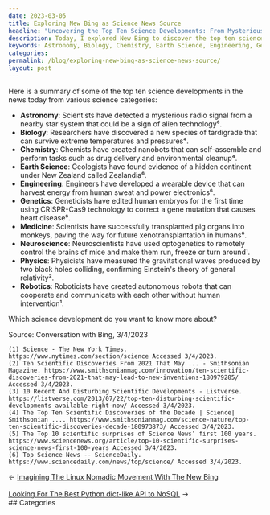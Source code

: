 ```yaml
---
date: 2023-03-05
title: Exploring New Bing as Science News Source
headline: "Uncovering the Top Ten Science Developments: From Mysterious Radio Signals to Editing Human Embryos"
description: Today, I explored New Bing to discover the top ten science developments across astronomy, biology, chemistry, earth science, engineering, and genetics. Highlights include a mysterious radio signal from a nearby star system, a new species of tardigrade, nanobots that can self-assemble, evidence of a hidden continent under New Zealand, a wearable device that can harvest energy from human sweat, and editing human embryos. Join me as I dive into these exciting discoveries!
keywords: Astronomy, Biology, Chemistry, Earth Science, Engineering, Genetics, Radio Signal, Tardigrade, Nanobots, Self-Assemble, Hidden Continent, New Zealand, Wearable Device, Energy Harvesting, Human Sweat, Editing Human Embryos, Medicine
categories: 
permalink: /blog/exploring-new-bing-as-science-news-source/
layout: post
---
```



Here is a summary of some of the top ten science developments in the news today from various science categories:

- **Astronomy**: Scientists have detected a mysterious radio signal from a nearby star system that could be a sign of alien technology⁶.
- **Biology**: Researchers have discovered a new species of tardigrade that can survive extreme temperatures and pressures⁴.
- **Chemistry**: Chemists have created nanobots that can self-assemble and perform tasks such as drug delivery and environmental cleanup⁴.
- **Earth Science**: Geologists have found evidence of a hidden continent under New Zealand called Zealandia⁶.
- **Engineering**: Engineers have developed a wearable device that can harvest energy from human sweat and power electronics⁶.
- **Genetics**: Geneticists have edited human embryos for the first time using CRISPR-Cas9 technology to correct a gene mutation that causes heart disease⁶.
- **Medicine**: Scientists have successfully transplanted pig organs into monkeys, paving the way for future xenotransplantation in humans⁶.
- **Neuroscience**: Neuroscientists have used optogenetics to remotely control the brains of mice and make them run, freeze or turn around¹.
- **Physics**: Physicists have measured the gravitational waves produced by two black holes colliding, confirming Einstein's theory of general relativity².
- **Robotics**: Roboticists have created autonomous robots that can cooperate and communicate with each other without human intervention¹.

Which science development do you want to know more about?

Source: Conversation with Bing, 3/4/2023

    (1) Science - The New York Times. https://www.nytimes.com/section/science Accessed 3/4/2023.
    (2) Ten Scientific Discoveries From 2021 That May ... - Smithsonian Magazine. https://www.smithsonianmag.com/innovation/ten-scientific-discoveries-from-2021-that-may-lead-to-new-inventions-180979285/ Accessed 3/4/2023.
    (3) 10 Recent And Disturbing Scientific Developments - Listverse. https://listverse.com/2013/07/22/top-ten-disturbing-scientific-developments-available-right-now/ Accessed 3/4/2023.
    (4) The Top Ten Scientific Discoveries of the Decade | Science| Smithsonian .... https://www.smithsonianmag.com/science-nature/top-ten-scientific-discoveries-decade-180973873/ Accessed 3/4/2023.
    (5) The Top 10 scientific surprises of Science News’ first 100 years. https://www.sciencenews.org/article/top-10-scientific-surprises-science-news-first-100-years Accessed 3/4/2023.
    (6) Top Science News -- ScienceDaily. https://www.sciencedaily.com/news/top/science/ Accessed 3/4/2023.


<div class="arrow-links"><div class="post-nav-prev"><span class="arrow">&larr;&nbsp;</span><a href="/blog/imagining-the-linux-nomadic-movement-with-the-new-bing/">Imagining The Linux Nomadic Movement With The New Bing</a></div> &nbsp; <div class="post-nav-next"><a href="/blog/looking-for-the-best-python-dict-like-api-to-nosql/">Looking For The Best Python dict-like API to NoSQL</a><span class="arrow">&nbsp;&rarr;</span></div></div>
## Categories

<ul></ul>